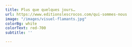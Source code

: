 ```yaml
---
title: Plus que quelques jours…
url: https://www.editionslescrocos.com/qui-sommes-nous
image: "/images/visuel-flamants.jpg"
colorBg: white
colorText: red-700
subtitle: ''

---
```

